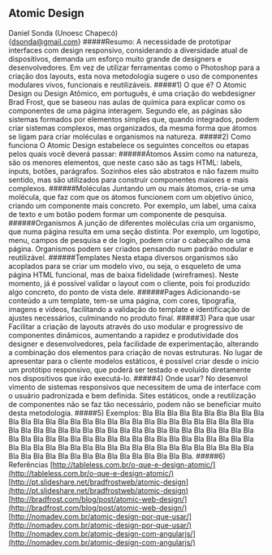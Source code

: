## Atomic Design
Daniel Sonda (Unoesc Chapecó)</br>
{dsonda@gmail.com}
#####Resumo:
A necessidade de prototipar interfaces com design responsivo, considerando a diversidade atual de dispositivos, demanda um esforço muito grande de designers e desenvolvedores. Em vez de utilizar ferramentas como o Photoshop para a criação dos layouts, esta nova metodologia sugere o uso de componentes modulares vivos, funcionais e reutilizáveis. 
#####1) O que é?
O Atomic Design ou Design Atômico, em português, é uma criação do webdesigner Brad Frost, que se baseou nas aulas de química para explicar como os componentes de uma página interagem. Segundo ele, as páginas são sistemas formados por elementos simples que, quando integrados, podem criar sistemas complexos, mas organizados, da mesma forma que átomos se ligam para criar moléculas e organismos na natureza. 
#####2) Como funciona
O Atomic Design estabelece os seguintes conceitos ou etapas pelos quais você deverá passar:
######Átomos
Assim como na natureza, são os menores elementos, que neste caso são as tags HTML: labels, inputs, botões, parágrafos. Sozinhos eles são abstratos e não fazem muito sentido, mas são utilizados para construir componentes maiores e mais complexos.
######Moléculas
Juntando um ou mais átomos, cria-se uma molécula, que faz com que os átomos funcionem com um objetivo único, criando um componente mais concreto. Por exemplo, um label, uma caixa de texto e um botão podem formar um componente de pesquisa.
######Organismos
A junção de diferentes moléculas cria um organismo, que numa página resulta em uma seção distinta. Por exemplo, um logotipo, menu, campos de pesquisa e de login, podem criar o cabeçalho de uma página. Organismos podem ser criados pensando num padrão modular e reutilizável.
######Templates
Nesta etapa diversos organismos são acoplados para se criar um modelo vivo, ou seja, o esqueleto de uma página HTML funcional, mas de baixa fidelidade (wireframes). Neste momento, já é possível validar o layout com o cliente, pois foi produzido algo concreto, do ponto de vista dele.
######Pages
Adicionando-se conteúdo a um template, tem-se uma página, com cores, tipografia, imagens e vídeos, facilitando a validação do template e identificação de ajustes necessários, culminando no produto final.
#####3) Para que usar
Facilitar a criação de layouts através do uso modular e progressivo de componentes dinâmicos, aumentando a rapidez e produtividade dos designer e desenvolvedores, pela facilidade de experimentação, alterando a combinação dos elementos para criação de novas estruturas.
No lugar de apresentar para o cliente modelos estáticos, é possível criar desde o início um protótipo responsivo, que poderá ser testado e evoluído diretamente nos dispositivos que irão executá-lo.
#####4) Onde usar?
No desenvol vimento de sistemas responsivos que necessitem de uma de interface com o usuário padronizada e bem definida. Sites estáticos, onde a reutilização de componentes não se faz tão necessário, podem não se beneficiar muito desta metodologia. 
#####5) Exemplos:
Bla Bla Bla Bla Bla Bla Bla Bla Bla Bla Bla Bla Bla Bla Bla Bla Bla Bla Bla Bla Bla Bla Bla Bla Bla Bla Bla Bla Bla Bla Bla Bla Bla Bla Bla Bla Bla Bla Bla Bla Bla Bla Bla Bla Bla Bla Bla Bla Bla Bla Bla Bla Bla Bla Bla Bla Bla Bla Bla Bla Bla Bla Bla Bla Bla Bla Bla Bla Bla Bla Bla Bla Bla Bla Bla Bla Bla Bla Bla Bla Bla Bla Bla Bla Bla Bla Bla Bla Bla Bla Bla Bla Bla Bla Bla Bla Bla Bla Bla Bla Bla Bla Bla Bla Bla. 
#####6) Referências
[http://tableless.com.br/o-que-e-design-atomic/](http://tableless.com.br/o-que-e-design-atomic/)</br>
[http://pt.slideshare.net/bradfrostweb/atomic-design](http://pt.slideshare.net/bradfrostweb/atomic-design)</br>
[http://bradfrost.com/blog/post/atomic-web-design/](http://bradfrost.com/blog/post/atomic-web-design/)</br>
[http://nomadev.com.br/atomic-design-por-que-usar/](http://nomadev.com.br/atomic-design-por-que-usar/)</br>
[http://nomadev.com.br/atomic-design-com-angularjs/](http://nomadev.com.br/atomic-design-com-angularjs/)</br>
